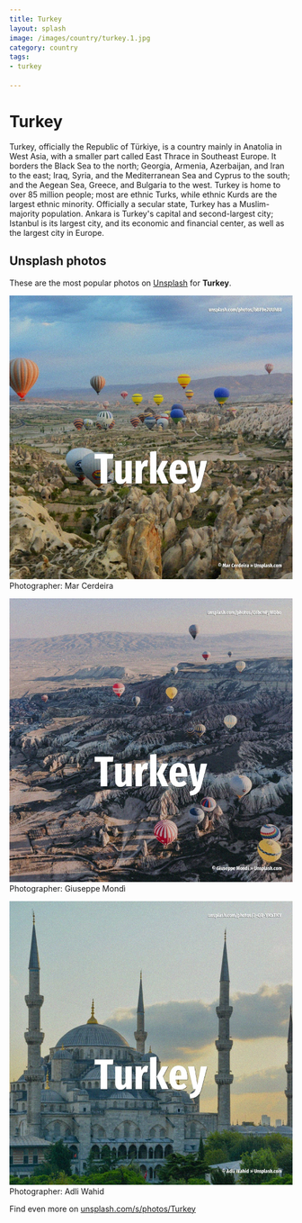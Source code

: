 ```yaml
---
title: Turkey
layout: splash
image: /images/country/turkey.1.jpg
category: country
tags:
- turkey

---
```

# Turkey

Turkey, officially the Republic of Türkiye, is a country mainly in Anatolia in West Asia, with a  smaller part called East Thrace in Southeast Europe. It borders the Black Sea to the north; Georgia, Armenia, Azerbaijan, and Iran to the east; Iraq,  Syria, and the Mediterranean Sea and Cyprus to the south; and the Aegean Sea, Greece, and Bulgaria  to the west. Turkey is home to over 85 million people; most are ethnic Turks, while ethnic Kurds are the largest  ethnic minority. Officially a secular state, Turkey has a Muslim-majority population. Ankara is Turkey's capital and second-largest city; Istanbul is its largest city, and its economic  and financial center, as well as the largest city in Europe. 

 
## Unsplash photos
These are the most popular photos on [Unsplash](https://unsplash.com) for **Turkey**.
 
![Turkey](/images/country/turkey.1.jpg)
Photographer:  Mar Cerdeira
 
![Turkey](/images/country/turkey.2.jpg)
Photographer:  Giuseppe Mondì
 
![Turkey](/images/country/turkey.3.jpg)
Photographer:  Adli Wahid
 
Find even more on [unsplash.com/s/photos/Turkey](https://unsplash.com/s/photos/Turkey)
 
